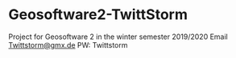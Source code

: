 # Geosoftware2-TwittStorm
Project for Geosoftware 2 in the winter semester 2019/2020
Email Twittstorm@gmx.de PW: Twittstorm
